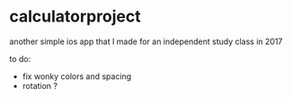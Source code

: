 # calculatorproject
another simple ios app that I made for an independent study class in 2017

to do:
- fix wonky colors and spacing
- rotation ?
